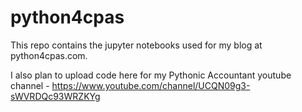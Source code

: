# python4cpas
This repo contains the jupyter notebooks used for my blog at python4cpas.com.

I also plan to upload code here for my Pythonic Accountant youtube channel - https://www.youtube.com/channel/UCQN09g3-sWVRDQc93WRZKYg
